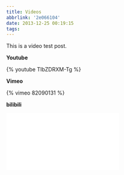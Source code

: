 ```yaml
---
title: Videos
abbrlink: '2e066104'
date: 2013-12-25 00:19:15
tags:
---
```


This is a video test post.

**Youtube**

{% youtube TIbZDRXM-Tg %}

**Vimeo**

{% vimeo 82090131 %}

**bilibili**
<iframe src="//player.bilibili.com/player.html?aid=498190004&bvid=BV1BK411W75W&cid=190794216&page=1" scrolling="no" border="0" frameborder="no" framespacing="0" allowfullscreen="true"> </iframe>